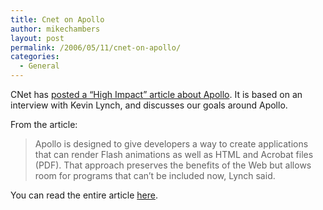 ```yaml
---
title: Cnet on Apollo
author: mikechambers
layout: post
permalink: /2006/05/11/cnet-on-apollo/
categories:
  - General
---
```



CNet has [posted a &#8220;High Impact&#8221; article about Apollo][1]. It is based on an interview with Kevin Lynch, and discusses our goals around Apollo.

From the article:

> Apollo is designed to give developers a way to create applications that can render Flash animations as well as HTML and Acrobat files (PDF). That approach preserves the benefits of the Web but allows room for programs that can&#8217;t be included now, Lynch said.

You can read the entire article [here][1].

 [1]: http://news.com.com/Flash+to+jump+beyond+the+browser/2100-1007_3-6071005.html?tag=nefd.lede